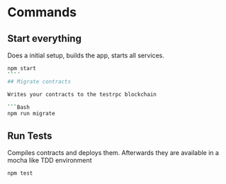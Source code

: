 # Commands

## Start everything

Does a initial setup, builds the app, starts all services.

```Bash
npm start
```´
## Migrate contracts

Writes your contracts to the testrpc blockchain

```Bash
npm run migrate
```

## Run Tests

Compiles contracts and deploys them. Afterwards they are available in a mocha like TDD environment

```Bash
npm test
```
